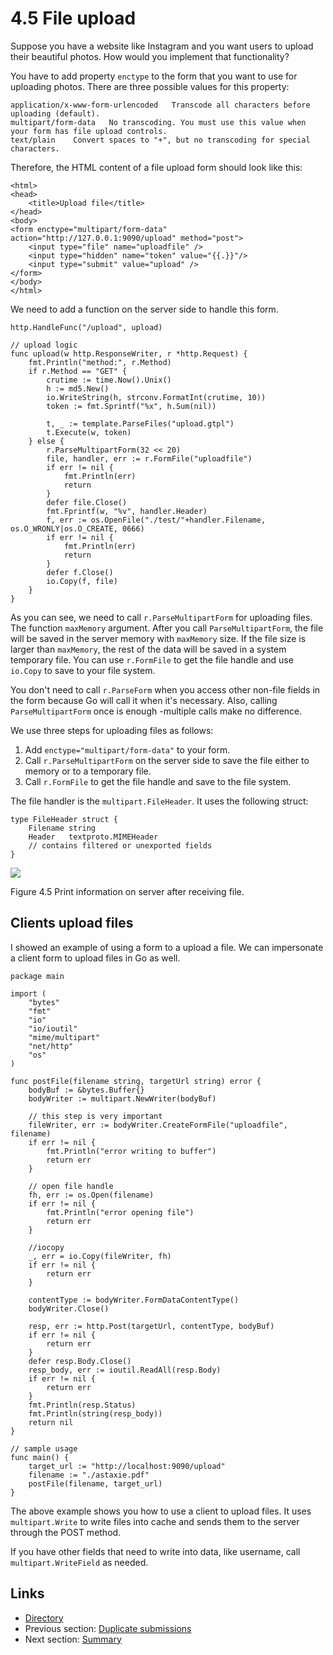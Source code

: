 # 4.5 File upload

Suppose you have a website like Instagram and you want users to upload their beautiful photos. How would you implement that functionality?

You have to add property `enctype` to the form that you want to use for uploading photos. There are three possible values for this property:

```
application/x-www-form-urlencoded   Transcode all characters before uploading (default).
multipart/form-data   No transcoding. You must use this value when your form has file upload controls.
text/plain    Convert spaces to "+", but no transcoding for special characters.
```

Therefore, the HTML content of a file upload form should look like this:

```
<html>
<head>
   	<title>Upload file</title>
</head>
<body>
<form enctype="multipart/form-data" action="http://127.0.0.1:9090/upload" method="post">
	<input type="file" name="uploadfile" />
	<input type="hidden" name="token" value="{{.}}"/>
	<input type="submit" value="upload" />
</form>
</body>
</html>
```

We need to add a function on the server side to handle this form.

```
http.HandleFunc("/upload", upload)

// upload logic
func upload(w http.ResponseWriter, r *http.Request) {
   	fmt.Println("method:", r.Method)
   	if r.Method == "GET" {
       	crutime := time.Now().Unix()
       	h := md5.New()
       	io.WriteString(h, strconv.FormatInt(crutime, 10))
       	token := fmt.Sprintf("%x", h.Sum(nil))

       	t, _ := template.ParseFiles("upload.gtpl")
       	t.Execute(w, token)
   	} else {
       	r.ParseMultipartForm(32 << 20)
       	file, handler, err := r.FormFile("uploadfile")
       	if err != nil {
           	fmt.Println(err)
           	return
       	}
       	defer file.Close()
       	fmt.Fprintf(w, "%v", handler.Header)
       	f, err := os.OpenFile("./test/"+handler.Filename, os.O_WRONLY|os.O_CREATE, 0666)
       	if err != nil {
           	fmt.Println(err)
           	return
       	}
       	defer f.Close()
       	io.Copy(f, file)
   	}
}
```

As you can see, we need to call `r.ParseMultipartForm` for uploading files. The function `maxMemory` argument. After you call `ParseMultipartForm`, the file will be saved in the server memory with `maxMemory` size. If the file size is larger than `maxMemory`, the rest of the data will be saved in a system temporary file. You can use `r.FormFile` to get the file handle and use `io.Copy` to save to your file system.

You don't need to call `r.ParseForm` when you access other non-file fields in the form because Go will call it when it's necessary. Also, calling `ParseMultipartForm` once is enough -multiple calls make no difference.

We use three steps for uploading files as follows:

1. Add `enctype="multipart/form-data"` to your form.
2. Call `r.ParseMultipartForm` on the server side to save the file either to memory or to a temporary file.
3. Call `r.FormFile` to get the file handle and save to the file system.

The file handler is the `multipart.FileHeader`. It uses the following struct:

```
type FileHeader struct {
   	Filename string
   	Header   textproto.MIMEHeader
   	// contains filtered or unexported fields
}
```

![](images/4.5.upload2.png)

Figure 4.5 Print information on server after receiving file.

## Clients upload files

I showed an example of using a form to a upload a file. We can impersonate a client form to upload files in Go as well.

```
package main

import (
    "bytes"
    "fmt"
    "io"
    "io/ioutil"
    "mime/multipart"
    "net/http"
    "os"
)

func postFile(filename string, targetUrl string) error {
    bodyBuf := &bytes.Buffer{}
    bodyWriter := multipart.NewWriter(bodyBuf)

    // this step is very important
    fileWriter, err := bodyWriter.CreateFormFile("uploadfile", filename)
    if err != nil {
        fmt.Println("error writing to buffer")
        return err
    }

    // open file handle
    fh, err := os.Open(filename)
    if err != nil {
        fmt.Println("error opening file")
        return err
    }

    //iocopy
    _, err = io.Copy(fileWriter, fh)
    if err != nil {
        return err
    }

    contentType := bodyWriter.FormDataContentType()
    bodyWriter.Close()

    resp, err := http.Post(targetUrl, contentType, bodyBuf)
    if err != nil {
        return err
    }
    defer resp.Body.Close()
    resp_body, err := ioutil.ReadAll(resp.Body)
    if err != nil {
        return err
    }
    fmt.Println(resp.Status)
    fmt.Println(string(resp_body))
    return nil
}

// sample usage
func main() {
    target_url := "http://localhost:9090/upload"
    filename := "./astaxie.pdf"
    postFile(filename, target_url)
}
```

The above example shows you how to use a client to upload files. It uses `multipart.Write` to write files into cache and sends them to the server through the POST method.

If you have other fields that need to write into data, like username, call `multipart.WriteField` as needed.

## Links

* [Directory](preface.md)
* Previous section: [Duplicate submissions](04.4.md)
* Next section: [Summary](04.6.md)
